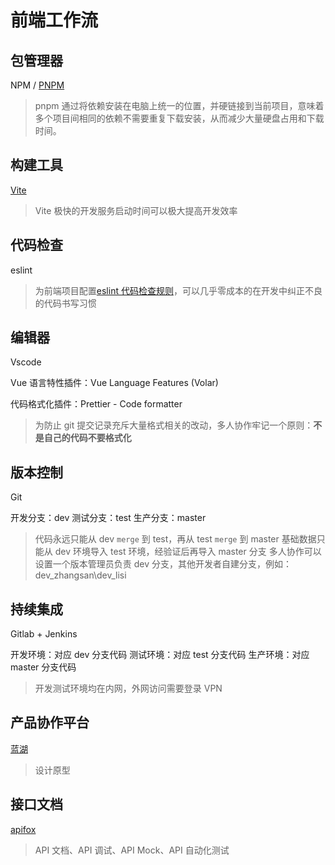 # 前端工作流

## 包管理器

NPM / [PNPM](https://www.pnpm.cn/)

> pnpm 通过将依赖安装在电脑上统一的位置，并硬链接到当前项目，意味着多个项目间相同的依赖不需要重复下载安装，从而减少大量硬盘占用和下载时间。

## 构建工具

[Vite](https://cn.vitejs.dev/guide/)

> Vite 极快的开发服务启动时间可以极大提高开发效率

## 代码检查

eslint

> 为前端项目配置[eslint 代码检查规则](https://eslint.bootcss.com/docs/rules/)，可以几乎零成本的在开发中纠正不良的代码书写习惯

## 编辑器

Vscode

Vue 语言特性插件：Vue Language Features (Volar)

代码格式化插件：Prettier - Code formatter

> 为防止 git 提交记录充斥大量格式相关的改动，多人协作牢记一个原则：**不是自己的代码不要格式化**

## 版本控制

Git

开发分支：dev
测试分支：test
生产分支：master

> 代码永远只能从 dev `merge` 到 test，再从 test `merge` 到 master
> 基础数据只能从 dev 环境导入 test 环境，经验证后再导入 master 分支
> 多人协作可以设置一个版本管理员负责 dev 分支，其他开发者自建分支，例如：dev_zhangsan\dev_lisi

## 持续集成

Gitlab + Jenkins

开发环境：对应 dev 分支代码
测试环境：对应 test 分支代码
生产环境：对应 master 分支代码

> 开发测试环境均在内网，外网访问需要登录 VPN

## 产品协作平台

[蓝湖](https://lanhuapp.com/web/#/item)

> 设计原型

## 接口文档

[apifox](https://www.apifox.cn/)

> API 文档、API 调试、API Mock、API 自动化测试
